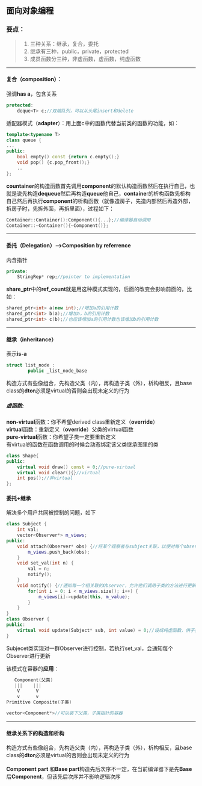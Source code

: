 ## 面向对象编程
### 要点：
>1. 三种关系：继承，复合，委托
>2. 继承有三种，public，private，protected
>3. 成员函数分三种，非虚函数，虚函数，纯虚函数
---


#### 复合（composition）：
强调**has a**，包含关系

```c++
protected:
    deque<T> c;//双端队列，可以从头尾insert和delete

```
适配器模式（**adapter**）：用上面c中的函数代替当前类的函数的功能，如：

```c++
template<typename T>
class queue {
...
public:
    bool empty() const {return c.empty();}
    void pop() {c.pop_front();}
    ..
};
```
**countainer**的构造函数首先调用**component**的默认构造函数然后在执行自己，也就是说先构造**dequeue**然后再构造**queue**他自己，**containe**r的析构函数先析构自己然后再执行**component**的析构函数（就像造房子，先造内部然后再造外部，拆房子时，先拆外面，再拆里面），过程如下：

```c++
Container::Container():Component(){...};//编译器自动调用
Container::~Container(){~Component()};
```

---

#### 委托（Delegation）-->Composition by referrence
内含指针

```c++
private:
    StringRep* rep;//pointer to implementation
```
**share_ptr**中的**ref_count**就是用这种模式实现的，后面的改变会影响前面的，比如：

```c++
shared_ptr<int> a(new int);//增加a的引用计数
shared_ptr<int> b(a);//增加a，b的引用计数
shared_ptr<int> c(b);//也应该增加a的引用计数也该增加b的引用计数

```

---

#### 继承（inheritance）
表示**is-a**


```c++
struct list_node :
        public _list_node_base
```
构造方式有些像组合，先构造父类（内），再构造子类（外），析构相反，且base class的**dtor**必须是virtual的否则会出现未定义的行为<br>

##### 虚函数:
**non-virtual**函数：你不希望derived class重新定义（**override**）<br>
**virtual**函数：重新定义（**override**）父类的virtual函数<br>
**pure-virtual**函数：你希望子类一定要重新定义<br>
有virtual的函数在函数调用的时候会动态绑定该父类继承图里的类<br>
```c++
class Shape{
public:
    virtual void draw() const = 0;//pure-virtual
    virtual void clear(){}//virtual
    int pos();//非virtual
};

```


#### 委托+继承
解决多个用户共同被控制的问题，如下

```c++
class Subject {
    int val;
    vector<Observer*> m_views;
public:
    void attach(Observer* obs) {//将某个观察者与subject关联，以便对每个observer进行通知
        m_views.push_back(obs);
    }
    void set_val(int n) {
        val = n;
        notify();
    }
    void notify() {//通知每一个相关联的Observer，允许他们调用子类的方法进行更新
        for(int i = 0; i < m_views.size(); i++) {
            m_views[i]->update(this, m_value);
        }
    }
}
class Observer {
public:
    virtual void update(Subject* sub, int value) = 0;//设成纯虚函数，供子类设计
}
```
Subjecet类实现对一群Observer进行控制，若执行set_val，会通知每个Observer进行更新


该模式在容器的**应用**：

```c++
   Component(父类)
   |||    |||
    V      V
    v      v
Primitive Composite(子类)

vector<Component*>//可以装下父类，子类指针的容器

```


---
#### 继承关系下的构造和析构

构造方式有些像组合，先构造父类（内），再构造子类（外），析构相反，且base class的**dtor**必须是virtual的否则会出现未定义的行为<br><br>
**Component part** 和**Base part**构造先后次序不一定，在当前编译器下是先**Base**后**Component**，但该先后次序并不影响逻辑次序



















